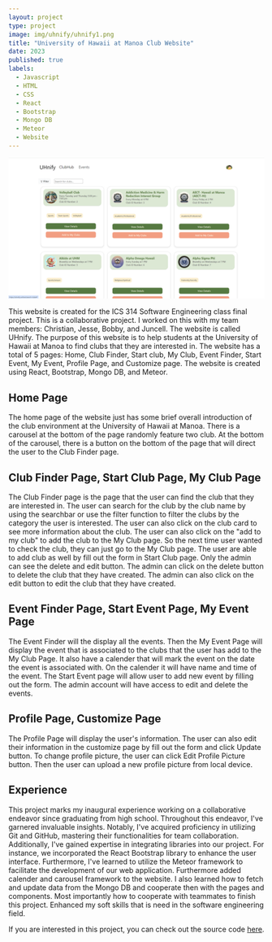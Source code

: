 ```yaml
---
layout: project
type: project
image: img/uhnify/uhnify1.png
title: "University of Hawaii at Manoa Club Website"
date: 2023
published: true
labels:
  - Javascript
  - HTML
  - CSS
  - React
  - Bootstrap
  - Mongo DB
  - Meteor  
  - Website
---
```


<div align="center">
  <img  src="../img/uhnify/uhnify.png" class="img-thumbnail" >
  
</div>

This website is created for the ICS 314 Software Engineering class final project. This is a collaborative project. I worked on this with my team members: Christian, Jesse, Bobby, and Juncell. The website is called UHnify. The purpose of this website is to help students at the University of Hawaii at Manoa to find clubs that they are interested in. The website has a total of 5 pages: Home, Club Finder, Start club, My Club, Event Finder, Start Event, My Event, Profile Page, and Customize page. The website is created using React, Bootstrap, Mongo DB, and Meteor.

## Home Page 
The home page of the website just has some brief overall introduction of the club environment at the University of Hawaii at Manoa. There is a carousel at the bottom of the page randomly feature two club. At the bottom of the carousel, there is a button on the bottom of the page that will direct the user to the Club Finder page.

## Club Finder Page, Start Club Page, My Club Page
The Club Finder page is the page that the user can find the club that they are interested in. The user can search for the club by the club name by using the searchbar or use the filter function to filter the clubs by the category the user is interested. The user can also click on the club card to see more information about the club. The user can also click on the "add to my club" to add the club to the My Club page. So the next time user wanted to check the club, they can just go to the My Club page. The user are able to add club as well by fill out the form in Start Club page. Only the admin can see the delete and edit button. The admin can click on the delete button to delete the club that they have created. The admin can also click on the edit button to edit the club that they have created. 

## Event Finder Page, Start Event Page, My Event Page
The Event Finder will the display all the events. Then the My Event Page will display the event that is associated to the clubs that the user has add to the My Club Page. It also have a calender that will mark the event on the date the event is associated with. On the calender it will have name and time of the event.  The Start Event page will allow user to add new event by filling out the form. The admin account will have access to edit and delete the events. 

## Profile Page, Customize Page
The Profile Page will display the user's information. The user can also edit their information in the customize page by fill out the form and click Update button. To change profile picture, the user can click Edit Profile Picture button. Then the user can upload a new profile picture from local device. 

## Experience 
This project marks my inaugural experience working on a collaborative endeavor since graduating from high school. Throughout this endeavor, I've garnered invaluable insights. Notably, I've acquired proficiency in utilizing Git and GitHub, mastering their functionalities for team collaboration. Additionally, I've gained expertise in integrating libraries into our project. For instance, we incorporated the React Bootstrap library to enhance the user interface. Furthermore, I've learned to utilize the Meteor framework to facilitate the development of our web application. Furthermore added calender and carousel framework to the website.  I also learned how to fetch and update data from the Mongo DB and cooperate then with the pages and components. Most importantly how to cooperate with teammates to finish this project. Enhanced my soft skills that is need in the software engineering field.

If you are interested in this project, you can check out the source code [here](https://uhnify.github.io/).